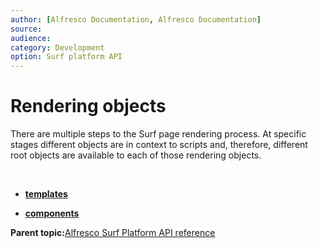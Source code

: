 ```yaml
---
author: [Alfresco Documentation, Alfresco Documentation]
source: 
audience: 
category: Development
option: Surf platform API
---
```


# Rendering objects

There are multiple steps to the Surf page rendering process. At specific stages different objects are in context to scripts and, therefore, different root objects are available to each of those rendering objects.

 

-   **[templates](../references/APISurf-templates.md)**  

-   **[components](../references/APISurf-components.md)**  


**Parent topic:**[Alfresco Surf Platform API reference](../references/APISurfPlatform-intro.md)

